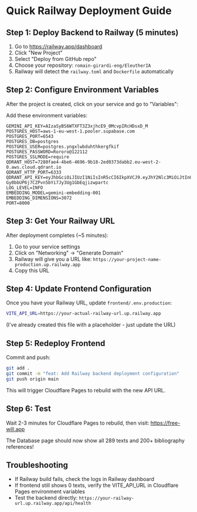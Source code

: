 # Quick Railway Deployment Guide

## Step 1: Deploy Backend to Railway (5 minutes)

1. Go to https://railway.app/dashboard
2. Click "New Project"
3. Select "Deploy from GitHub repo"
4. Choose your repository: `romain-girardi-eng/EleutherIA`
5. Railway will detect the `railway.toml` and `Dockerfile` automatically

## Step 2: Configure Environment Variables

After the project is created, click on your service and go to "Variables":

Add these environment variables:

```
GEMINI_API_KEY=AIzaSyBS6WTXFT3Z3xjhcE9_0McvpIRcHDsxD_M
POSTGRES_HOST=aws-1-eu-west-1.pooler.supabase.com
POSTGRES_PORT=6543
POSTGRES_DB=postgres
POSTGRES_USER=postgres.yngxlwbduhthkergfkif
POSTGRES_PASSWORD=Rororo@122112
POSTGRES_SSLMODE=require
QDRANT_HOST=7280fae4-4be6-4696-9b18-2ed0373dabb2.eu-west-2-0.aws.cloud.qdrant.io
QDRANT_HTTP_PORT=6333
QDRANT_API_KEY=eyJhbGciOiJIUzI1NiIsInR5cCI6IkpXVCJ9.eyJhY2Nlc3MiOiJtIn0.kZ4-Gy0bbUP6j7CZPvn5bYi7Jy3Ug1GbEqjizwpartc
LOG_LEVEL=INFO
EMBEDDING_MODEL=gemini-embedding-001
EMBEDDING_DIMENSIONS=3072
PORT=8000
```

## Step 3: Get Your Railway URL

After deployment completes (~5 minutes):
1. Go to your service settings
2. Click on "Networking" → "Generate Domain"
3. Railway will give you a URL like: `https://your-project-name-production.up.railway.app`
4. Copy this URL

## Step 4: Update Frontend Configuration

Once you have your Railway URL, update `frontend/.env.production`:

```bash
VITE_API_URL=https://your-actual-railway-url.up.railway.app
```

(I've already created this file with a placeholder - just update the URL)

## Step 5: Redeploy Frontend

Commit and push:
```bash
git add .
git commit -m "feat: Add Railway backend deployment configuration"
git push origin main
```

This will trigger Cloudflare Pages to rebuild with the new API URL.

## Step 6: Test

Wait 2-3 minutes for Cloudflare Pages to rebuild, then visit:
https://free-will.app

The Database page should now show all 289 texts and 200+ bibliography references!

## Troubleshooting

- If Railway build fails, check the logs in Railway dashboard
- If frontend still shows 0 texts, verify the VITE_API_URL in Cloudflare Pages environment variables
- Test the backend directly: `https://your-railway-url.up.railway.app/api/health`
